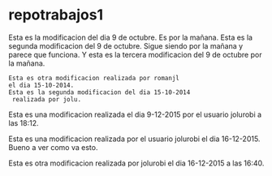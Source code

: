 repotrabajos1
=============
Esta es la modificacion del dia 9 de octubre.
Es por la mañana.
	Esta es la segunda modificacion del 9 de octubre. Sigue siendo por la mañana
y parece que funciona.
	Y esta es la tercera modificacion del 9 de octubre por la mañana.
	
	Esta es otra modificacion realizada por romanjl
	el dia 15-10-2014.
	Esta es la segunda modificacion del dia 15-10-2014
	 realizada por jolu.
	 
	
Esta es una modificacion realizada el dia 9-12-2015 por el usuario jolurobi
a las 18:12. 

Esta es una modificacion realizada por el usuario jolurobi el dia 16-12-2015. Bueno
a ver como va esto.

Esta es otra modificacion realizada por jolurobi el dia 16-12-2015
a las 16:40.
